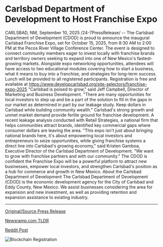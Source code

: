 # Carlsbad Department of Development to Host Franchise Expo

CARLSBAD, NM, September 10, 2025 /24-7PressRelease/ -- The Carlsbad Department of Development (CDOD) is proud to announce the inaugural Carlsbad Franchise Expo, set for October 15, 2025, from 8:30 AM to 2:00 PM at the Pecos River Village Conference Center. The event is designed to connect community members eager to invest locally with franchise brands and territory owners seeking to expand into one of New Mexico's fastest-growing markets.  Alongside expo networking opportunities, attendees will have access to two educational modules covering how to start a business, what it means to buy into a franchise, and strategies for long-term success. Lunch will be provided to all registered participants. Registration is free and available at https://www.developcarlsbad.org/site-selectors/franchise-expo-2025  "Carlsbad is poised to grow," said Jeff Campbell, Director of Marketing and Business Development. "There are many opportunities for local investors to step up and be a part of the solution to fill in the gaps in our market as determined in part by our leakage study. Keep dollars in Carlsbad while building community wealth."  Carlsbad's strong growth and unmet market demand provide fertile ground for franchise development. A recent leakage analysis conducted with Retail Strategies, a national firm that helps communities attract brands, identified key commercial gaps where consumer dollars are leaving the area.  "This expo isn't just about bringing national brands here, it's about empowering local investors and entrepreneurs to seize opportunities, while giving franchise systems a direct line into Carlsbad's growing economy," said Kristen Gamboa, Executive Director of the Carlsbad Department of Development. "We want to grow with franchise partners and with our community."  The CDOD is confident the Franchise Expo will be a powerful platform to attract new businesses, empower local investors, and strengthen Carlsbad's position as a hub for commerce and growth in New Mexico.  About the Carlsbad Department of Development The Carlsbad Department of Development (CDOD) is the economic development agency for the City of Carlsbad and Eddy County, New Mexico. We assist businesses considering the area for expansion and new investment, as well as providing retention and expansion assistance to existing industry. 

---

[Original/Source Press Release](https://www.24-7pressrelease.com/press-release/526583/carlsbad-department-of-development-to-host-franchise-expo)
                    

[Newsramp.com TLDR](https://newsramp.com/curated-news/carlsbad-launches-inaugural-franchise-expo-to-boost-local-investment/e2c76a2f2a14ae54b53f5217163517ef) 

 



[Reddit Post](https://www.reddit.com/r/StartupBusinessNews/comments/1nd81sy/carlsbad_launches_inaugural_franchise_expo_to/) 



![Blockchain Registration](https://cdn.newsramp.app/24-7PressRelease/qrcode/259/10/calmzCJr.webp)